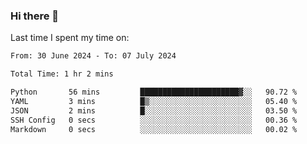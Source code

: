 ### Hi there 👋

<!--
**Grav1tum/Grav1tum** is a ✨ _special_ ✨ repository because its `README.md` (this file) appears on your GitHub profile.

Here are some ideas to get you started:

- 🔭 I’m currently working on ...
- 🌱 I’m currently learning ...
- 👯 I’m looking to collaborate on ...
- 🤔 I’m looking for help with ...
- 💬 Ask me about ...
- 📫 How to reach me: ...
- 😄 Pronouns: ...
- ⚡ Fun fact: ...
-->
Last time I spent my time on:
<!--START_SECTION:waka-->

```txt
From: 30 June 2024 - To: 07 July 2024

Total Time: 1 hr 2 mins

Python       56 mins         ██████████████████████▓░░   90.72 %
YAML         3 mins          █▒░░░░░░░░░░░░░░░░░░░░░░░   05.40 %
JSON         2 mins          █░░░░░░░░░░░░░░░░░░░░░░░░   03.50 %
SSH Config   0 secs          ░░░░░░░░░░░░░░░░░░░░░░░░░   00.36 %
Markdown     0 secs          ░░░░░░░░░░░░░░░░░░░░░░░░░   00.02 %
```

<!--END_SECTION:waka-->
